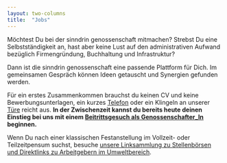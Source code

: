 ```yaml
---
layout: two-columns
title:  "Jobs"
---
```

Möchtest Du bei der sinndrin genossenschaft mitmachen? Strebst Du eine Selbstständigkeit an, hast aber keine Lust auf den administrativen Aufwand bezüglich Firmengründung, Buchhaltung und Infrastruktur?

Dann ist die sinndrin genossenschaft eine passende Plattform für Dich. Im gemeinsamen Gespräch können Ideen getauscht und Synergien gefunden werden.

Für ein erstes Zusammenkommen brauchst du keinen CV und keine Bewerbungsunterlagen, ein kurzes [Telefon](/ueber-uns/kontakt/) oder ein Klingeln an unserer [Türe](/ueber-uns/kontakt/) reicht aus. **In der Zwischenzeit kannst du bereits heute deinen Einstieg bei uns mit einem [Beitrittsgesuch als Genossenschafter_In](/ueber-uns/mitglied-werden/) beginnen.**

Wenn Du nach einer klassischen Festanstellung im Vollzeit- oder Teilzeitpensum suchst, besuche [unsere Linksammlung zu Stellenbörsen und Direktlinks zu Arbeitgebern im Umweltbereich](/hintergrundwissen/jobs-im-umweltbereich/).
